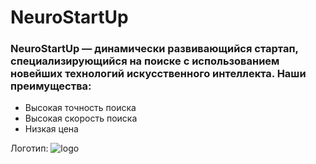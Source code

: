 #  NeuroStartUp

### NeuroStartUp — динамически развивающийся стартап, специализирующийся на поиске с использованием новейших технологий искусственного интеллекта. Наши преимущества:
- Высокая точность поиска
- Высокая скорость поиска
- Низкая цена

Логотип:
![logo](C:\Users\79633\Desktop\logo.png)
